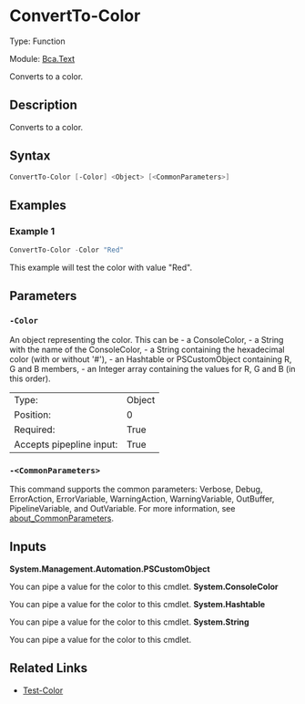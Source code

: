 # ConvertTo-Color

Type: Function

Module: [Bca.Text](../ReadMe.md)

Converts to a color.
## Description
Converts to a color.
## Syntax
```powershell
ConvertTo-Color [-Color] <Object> [<CommonParameters>]
```
## Examples
### Example 1
```powershell
ConvertTo-Color -Color "Red"
```
This example will test the color with value "Red".
## Parameters
### `-Color`
An object representing the color.
This can be
    - a ConsoleColor,
    - a String with the name of the ConsoleColor,
    - a String containing the hexadecimal color (with or without '#'),
    - an Hashtable or PSCustomObject containing R, G and B members,
    - an Integer array containing the values for R, G and B (in this order).

| | |
|:-|:-|
|Type:|Object|
|Position:|0|
|Required:|True|
|Accepts pipepline input:|True|

### `-<CommonParameters>`
This command supports the common parameters: Verbose, Debug, ErrorAction, ErrorVariable, WarningAction, WarningVariable, OutBuffer, PipelineVariable, and OutVariable.
For more information, see [about_CommonParameters](https:/go.microsoft.com/fwlink/?LinkID=113216).
## Inputs
**System.Management.Automation.PSCustomObject**

You can pipe a value for the color to this cmdlet.
**System.ConsoleColor**

You can pipe a value for the color to this cmdlet.
**System.Hashtable**

You can pipe a value for the color to this cmdlet.
**System.String**

You can pipe a value for the color to this cmdlet.
## Related Links
- [Test-Color](Test-Color.md)
